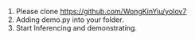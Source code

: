 1. Please clone https://github.com/WongKinYiu/yolov7
2. Adding demo.py into your folder.
3. Start Inferencing and demonstrating.
